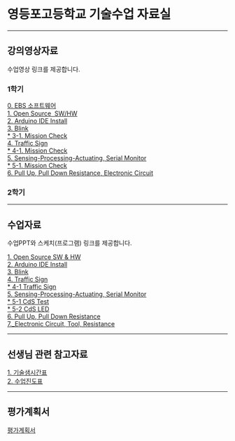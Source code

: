 # 영등포고등학교 기술수업 자료실

---
## 강의영상자료  
수업영상 링크를 제공합니다.  

### 1학기  
[0. EBS 소프트웨어](https://www.youtube.com/watch?v=0U0ve_HFUL8&index=1&list=PLvNzObWMMx6sOn-8v4n-03AvN0WJesphL)  
[1. Open Source  SW/HW](https://youtu.be/uzxkh0Kuxw4)  
[2. Arduino IDE Install](https://youtu.be/maocBcSlXoI)  
[3. Blink]( https://youtu.be/PdWDSBaDjAk)  
    [* 3-1. Mission Check](https://youtu.be/gQwkho2GFw4)  
[4. Traffic Sign](https://youtu.be/-ZfHFw6LWpg)  
    [* 4-1. Mission Check](https://youtu.be/36Rng_rK9Ac)  
[5. Sensing-Processing-Actuating, Serial Monitor](https://youtu.be/d-yImQZi-rE)  
    [* 5-1. Mission Check](https://youtu.be/t2YHQMZ9MCQ)  
[6. Pull Up, Pull Down Resistance, Electronic Circuit]()  
  
### 2학기  
  
---
## 수업자료
수업PPT와 스케치(프로그램) 링크를 제공합니다.  

[1. Open Source SW & HW](https://1drv.ms/p/s!AuczxMq8lCmfq0-pgv_C1Km8T97M)  
[2. Arduino IDE Install](https://1drv.ms/p/s!AuczxMq8lCmfq1BlMMDwVv7EU3HI)  
[3. Blink](https://1drv.ms/p/s!AuczxMq8lCmfq1EOoLqqhV8pu-H1)  
[4. Traffic Sign](https://1drv.ms/p/s!AuczxMq8lCmfq1Kkru-xYkOQcAFg)    
    [* 4-1 Traffic Sign](https://github.com/mtinet/tech/blob/master/Traffic_Sign/Traffic_Sign.ino)   
[5. Sensing-Processing-Actuating, Serial Monitor](https://1drv.ms/p/s!AuczxMq8lCmfq1Kkru-xYkOQcAFg)    
    [* 5-1 CdS Test](https://github.com/mtinet/tech/blob/master/CdS_test/CdS_test.ino)   
    [* 5-2 CdS LED](https://github.com/mtinet/tech/blob/master/CdS_led/CdS_led.ino)         
[6. Pull Up, Pull Down Resistance](https://1drv.ms/p/s!AuczxMq8lCmfq1RA-P_Tt5kKG6gx)   
[7._Electronic Circuit, Tool, Resistance](https://1drv.ms/p/s!AuczxMq8lCmfq1WgglbgapIGWUuu)   
    
---
## 선생님 관련 참고자료  
[1. 기술샘시간표](https://docs.google.com/presentation/d/1Cvb758ILrGwJwOGEWjotMPziGf45rx0jRTh863w12dc/edit?usp=sharing)  
[2. 수업진도표](https://docs.google.com/spreadsheets/d/1-CA9rqCuhi_lfbfPPH5vlXms9xTWV8lpVEOSls11wp0/edit?usp=sharing)  


---
## 평가계획서  

[평가계획서]()
